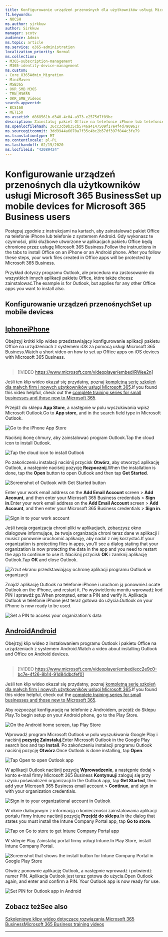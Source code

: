 ```yaml
---
title: Konfigurowanie urządzeń przenośnych dla użytkowników usługi Microsoft 365 Business
f1.keywords:
- NOCSH
ms.author: sirkkuw
author: Sirkkuw
manager: scotv
audience: Admin
ms.topic: article
ms.service: o365-administration
localization_priority: Normal
ms.collection:
- M365-subscription-management
- M365-identity-device-management
ms.custom:
- Core_O365Admin_Migration
- MiniMaven
- MSB365
- OKR_SMB_M365
- TRN_M365B
- OKR_SMB_Videos
search.appverid:
- BCS160
- MET150
ms.assetid: d868561b-d340-4c04-a973-e2575d7f09bc
description: Zainstaluj pakiet Office na telefonie iPhone lub telefonie z systemem Android, a pliki służbowe w aplikacjach pakietu Office będą chronione przez firmę Microsoft 365 Business.
ms.openlocfilehash: 36cc3cb9b35cb5746a4147509f17e4f4d7909617
ms.sourcegitcommit: 3dd9944a6070a7f35c4bc2b57df397f844c3fe79
ms.translationtype: MT
ms.contentlocale: pl-PL
ms.lasthandoff: 02/15/2020
ms.locfileid: "42089424"
---
```

# <a name="set-up-mobile-devices-for-microsoft-365-business-users"></a><span data-ttu-id="15f62-103">Konfigurowanie urządzeń przenośnych dla użytkowników usługi Microsoft 365 Business</span><span class="sxs-lookup"><span data-stu-id="15f62-103">Set up mobile devices for Microsoft 365 Business users</span></span>

<span data-ttu-id="15f62-p101">Postępuj zgodnie z instrukcjami na kartach, aby zainstalować pakiet Office na telefonie iPhone lub telefonie z systemem Android. Gdy wykonasz te czynności, pliki służbowe utworzone w aplikacjach pakietu Office będą chronione przez usługę Microsoft 365 Business.</span><span class="sxs-lookup"><span data-stu-id="15f62-p101">Follow the instructions in the tabs to install Office on an iPhone or an Android phone. After you follow these steps, your work files created in Office apps will be protected by Microsoft 365 Business.</span></span>

<span data-ttu-id="15f62-106">Przykład dotyczy programu Outlook, ale procedura ma zastosowanie do wszystkich innych aplikacji pakietu Office, które także chcesz zainstalować.</span><span class="sxs-lookup"><span data-stu-id="15f62-106">The example is for Outlook, but applies for any other Office apps you want to install also.</span></span>
  
## <a name="set-up-mobile-devices"></a><span data-ttu-id="15f62-107">Konfigurowanie urządzeń przenośnych</span><span class="sxs-lookup"><span data-stu-id="15f62-107">Set up mobile devices</span></span>

## <a name="iphonetabiphone"></a>[<span data-ttu-id="15f62-108">Iphone</span><span class="sxs-lookup"><span data-stu-id="15f62-108">iPhone</span></span>](#tab/iPhone)
  
<span data-ttu-id="15f62-109">Obejrzyj krótki klip wideo przedstawiający konfigurowanie aplikacji pakietu Office na urządzeniach z systemem iOS za pomocą usługi Microsoft 365 Business.</span><span class="sxs-lookup"><span data-stu-id="15f62-109">Watch a short video on how to set up Office apps on iOS devices with Microsoft 365 Business.</span></span><br><br>

> [!VIDEO https://www.microsoft.com/videoplayer/embed/RWee2n] 

<span data-ttu-id="15f62-110">Jeśli ten klip wideo okazał się przydatny, poznaj [kompletną serię szkoleń dla małych firm i nowych użytkowników usługi Microsoft 365](https://support.office.com/article/6ab4bbcd-79cf-4000-a0bd-d42ce4d12816).</span><span class="sxs-lookup"><span data-stu-id="15f62-110">If you found this video helpful, check out the [complete training series for small businesses and those new to Microsoft 365](https://support.office.com/article/6ab4bbcd-79cf-4000-a0bd-d42ce4d12816).</span></span>

<span data-ttu-id="15f62-111">Przejdź do sklepu **App Store**, a następnie w polu wyszukiwania wpisz Microsoft Outlook.</span><span class="sxs-lookup"><span data-stu-id="15f62-111">Go to **App store**, and in the search field type in Microsoft Outlook.</span></span>
  
![Go to the iPhone App Store](../media/886913de-76e5-4883-8ed0-4eb3ec06188f.png)
  
<span data-ttu-id="15f62-113">Naciśnij ikonę chmury, aby zainstalować program Outlook.</span><span class="sxs-lookup"><span data-stu-id="15f62-113">Tap the cloud icon to install Outlook.</span></span>
  
![Tap the cloud icon to install Outlook](../media/665e1620-948a-4ab8-b914-dca49530142c.png)
  
<span data-ttu-id="15f62-115">Po zakończeniu instalacji naciśnij przycisk **Otwórz**, aby otworzyć aplikację Outlook, a następnie naciśnij pozycję **Rozpocznij**.</span><span class="sxs-lookup"><span data-stu-id="15f62-115">When the installation is done, tap the **Open** button to open Outlook and then tap **Get Started**.</span></span>
  
![Screenshot of Outlook with Get Started button](../media/005bedec-ae50-4d75-b3bb-e7cef9e2561c.png)
  
<span data-ttu-id="15f62-117">Enter your work email address on the **Add Email Account** screen \> **Add Account**, and then enter your Microsoft 365 Business credentials \> **Sign in**.</span><span class="sxs-lookup"><span data-stu-id="15f62-117">Enter your work email address on the **Add Email Account** screen \> **Add Account**, and then enter your Microsoft 365 Business credentials \> **Sign in**.</span></span>
  
![Sign in to your work account](../media/3cef1fb5-7bec-4d3d-8542-872b731ce19f.png)
  
<span data-ttu-id="15f62-119">Jeśli twoja organizacja chroni pliki w aplikacjach, zobaczysz okno dialogowe informujące, że twoja organizacja chroni teraz dane w aplikacji i musisz ponownie uruchomić aplikację, aby nadal z niej korzystać.</span><span class="sxs-lookup"><span data-stu-id="15f62-119">If your organization is protecting files in apps, you'll see a dialog stating that your organization is now protecting the data in the app and you need to restart the app to continue to use it.</span></span> <span data-ttu-id="15f62-120">Naciśnij przycisk **OK** i zamknij aplikację Outlook.</span><span class="sxs-lookup"><span data-stu-id="15f62-120">Tap **OK** and close Outlook.</span></span> 
  
![Zrzut ekranu przedstawiający ochronę aplikacji programu Outlook w organizacji](../media/fb4c1c84-b1e9-42e1-8070-c13dcf79fb09.png)
  
<span data-ttu-id="15f62-122">Znajdź aplikację Outlook na telefonie iPhone i uruchom ją ponownie.</span><span class="sxs-lookup"><span data-stu-id="15f62-122">Locate Outlook on the iPhone, and restart it.</span></span> <span data-ttu-id="15f62-123">Po wyświetleniu monitu wprowadź kod PIN i sprawdź go.</span><span class="sxs-lookup"><span data-stu-id="15f62-123">When prompted, enter a PIN and verify it.</span></span> <span data-ttu-id="15f62-124">Aplikacja Outlook w telefonie iPhone jest teraz gotowa do użycia.</span><span class="sxs-lookup"><span data-stu-id="15f62-124">Outlook on your iPhone is now ready to be used.</span></span>
  
![Set a PIN to access your organization's data](../media/64f2630b-3164-47a4-9dd6-ca0c29ed5fb3.png)
  
## <a name="androidtabandroid"></a>[<span data-ttu-id="15f62-126">Android</span><span class="sxs-lookup"><span data-stu-id="15f62-126">Android</span></span>](#tab/Android)
  
<span data-ttu-id="15f62-127">Obejrzyj klip wideo z instalowaniem programu Outlook i pakietu Office na urządzeniach z systemem Android.</span><span class="sxs-lookup"><span data-stu-id="15f62-127">Watch a video about installing Outlook and Office on Android devices.</span></span><br><br>

> [!VIDEO https://www.microsoft.com/videoplayer/embed/ecc2e9c0-bc7e-4f26-8b14-91d84dbcfef0] 

<span data-ttu-id="15f62-128">Jeśli ten klip wideo okazał się przydatny, poznaj [kompletną serię szkoleń dla małych firm i nowych użytkowników usługi Microsoft 365](https://support.office.com/article/6ab4bbcd-79cf-4000-a0bd-d42ce4d12816).</span><span class="sxs-lookup"><span data-stu-id="15f62-128">If you found this video helpful, check out the [complete training series for small businesses and those new to Microsoft 365](https://support.office.com/article/6ab4bbcd-79cf-4000-a0bd-d42ce4d12816).</span></span>

<span data-ttu-id="15f62-129">Aby rozpocząć konfigurację na telefonie z Androidem, przejdź do Sklepu Play.</span><span class="sxs-lookup"><span data-stu-id="15f62-129">To begin setup on your Android phone, go to the Play Store.</span></span>
  
![On the Android home screen, tap Play Store](../media/93df88e7-c778-40e1-b35e-868ca6e97f6c.png)
  
<span data-ttu-id="15f62-131">Wprowadź program Microsoft Outlook w polu wyszukiwania Google Play i naciśnij **pozycję Zainstaluj**.</span><span class="sxs-lookup"><span data-stu-id="15f62-131">Enter Microsoft Outlook in the Google Play search box and tap **Install**.</span></span> <span data-ttu-id="15f62-132">Po zakończeniu instalacji programu Outlook naciśnij pozycję **Otwórz**.</span><span class="sxs-lookup"><span data-stu-id="15f62-132">Once Outlook is done installing, tap **Open**.</span></span>
  
![Tap Open to open Outlook app](../media/8b4c5937-8875-4b5a-a5b6-b8c6c9cd6240.png)
  
<span data-ttu-id="15f62-134">W aplikacji Outlook naciśnij pozycję **Wprowadzenie**, a następnie dodaj \> konto e-mail firmy Microsoft 365 Business **Kontynuuj**i zaloguj się przy użyciu poświadczeń organizacji.</span><span class="sxs-lookup"><span data-stu-id="15f62-134">In the Outlook app, tap **Get Started**, then add your Microsoft 365 Business email account \> **Continue**, and sign in with your organization credentials.</span></span>
  
![Sign in to your organizational account in Outlook](../media/18f67c66-4bab-4b99-94bd-080839312e29.png)
  
<span data-ttu-id="15f62-136">W oknie dialogowym z informacją o konieczności zainstalowania aplikacji portalu firmy Intune naciśnij pozycję **Przejdź do sklepu**.</span><span class="sxs-lookup"><span data-stu-id="15f62-136">In the dialog that states you must install the Intune Company Portal app, tap **Go to store**.</span></span>
  
![Tap on Go to store to get Intune Company Portal app](../media/a702d712-5622-45dd-a511-b1adaee63071.png)
  
<span data-ttu-id="15f62-138">W sklepie Play Zainstaluj portal firmy usługi Intune.</span><span class="sxs-lookup"><span data-stu-id="15f62-138">In Play Store, install Intune Company Portal.</span></span>
  
![Screenshot that shows the install button for Intune Company Portal in Google Play Store](../media/5e0408f2-3f37-44dd-80ed-13ca2ac6df0c.png)
  
<span data-ttu-id="15f62-p105">Otwórz ponownie aplikację Outlook, a następnie wprowadź i potwierdź numer PIN. Aplikacja Outlook jest teraz gotowa do użycia.</span><span class="sxs-lookup"><span data-stu-id="15f62-p105">Open Outlook again, and enter and confirm a PIN. Your Outlook app is now ready for use.</span></span>
  
![Set  PIN for Outlook app in Android](../media/edb91afb-f1ed-451a-bc6b-8ccba664e055.png)

## <a name="see-also"></a><span data-ttu-id="15f62-143">Zobacz też</span><span class="sxs-lookup"><span data-stu-id="15f62-143">See also</span></span>

[<span data-ttu-id="15f62-144">Szkoleniowe klipy wideo dotyczące rozwiązania Microsoft 365 Business</span><span class="sxs-lookup"><span data-stu-id="15f62-144">Microsoft 365 Business training videos</span></span>](https://support.office.com/article/6ab4bbcd-79cf-4000-a0bd-d42ce4d12816)

---
